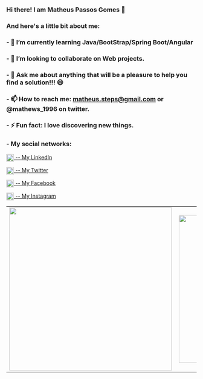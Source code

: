 ### Hi there! I am Matheus Passos Gomes 👋

<!--
**mathews19/mathews19** is a ✨ _special_ ✨ repository because its `README.md` (this file) appears on your GitHub profile.-->

 ### And here's a little bit about me:

### - 🌱 I’m currently learning Java/BootStrap/Spring Boot/Angular
### - 👯 I’m looking to collaborate on Web projects.
### - 💬 Ask me about anything that will be a pleasure to help you find a solution!!!  😄
### - 📫 How to reach me: matheus.steps@gmail.com or @mathews_1996 on twitter.
### - ⚡ Fun fact: I love discovering new things.
### - My social networks: 

<a href="https://www.linkedin.com/in/matheus-passos-gomes-a23911179/" target="blank"><img align="center" src="https://cdn.jsdelivr.net/npm/simple-icons@3.0.1/icons/linkedin.svg" alt="MatheDev" height="20" width="20" /> -- My LinkedIn</a> 

<a href="https://twitter.com/mathews_1996" target="blank"><img align="center" src="https://cdn.jsdelivr.net/npm/simple-icons@3.0.1/icons/twitter.svg" alt="MatheDev" height="20" width="20" /> -- My Twitter</a>


<a href="https://www.facebook.com/matheuspassos.gomes.1" target="blank"><img align="center" src="https://cdn.jsdelivr.net/npm/simple-icons@3.0.1/icons/facebook.svg" alt="MatheDev" height="20" width="20" /> -- My Facebook</a>


<a href="https://www.instagram.com/22_matthews_/" target="blank"><img align="center" src="https://cdn.jsdelivr.net/npm/simple-icons@3.0.1/icons/instagram.svg" alt="MatheDev" height="20" width="20" /> -- My Instagram</a>

<center>
<table>
<tr>
<td><img width="430px" align="left" src="https://github-readme-stats.vercel.app/api?username=mathews19&show_icons=true" /></td>
 <td><img width="390px" align="left" src="https://github-readme-stats.vercel.app/api/top-langs/?username=mathews19&hide=javascript,html"</td>
<td><img width="370px" align="left" src="https://github-readme-stats.vercel.app/api/wakatime?username=mathews19" /></td>
 
</tr>
</table>
</center>


